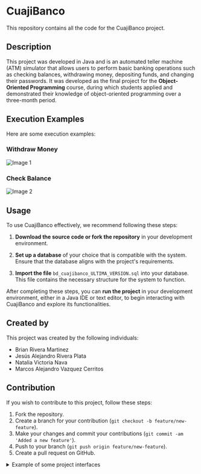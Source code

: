 # CuajiBanco
This repository contains all the code for the CuajiBanco project.

## Description
This project was developed in Java and is an automated teller machine (ATM) simulator that allows users to perform basic banking operations such as checking balances, withdrawing money, depositing funds, and changing their passwords. It was developed as the final project for the **Object-Oriented Programming** course, during which students applied and demonstrated their knowledge of object-oriented programming over a three-month period.

## Execution Examples

Here are some execution examples:

### Withdraw Money
![Image 1](/IMG/Demo1.gif)

### Check Balance
![Image 2](/IMG/Demo2.gif)

## Usage
To use CuajiBanco effectively, we recommend following these steps:

1. **Download the source code or fork the repository** in your development environment.

2. **Set up a database** of your choice that is compatible with the system. Ensure that the database aligns with the project's requirements.

3. **Import the file** `bd_cuajibanco_ULTIMA_VERSION.sql` into your database. This file contains the necessary structure for the system to function.

After completing these steps, you can **run the project** in your development environment, either in a Java IDE or text editor, to begin interacting with CuajiBanco and explore its functionalities.

## Created by

This project was created by the following individuals:

- Brian Rivera Martinez
- Jesús Alejandro Rivera Plata
- Natalia Victoria Nava
- Marcos Alejandro Vazquez Cerritos

## Contribution
If you wish to contribute to this project, follow these steps:

1. Fork the repository.
2. Create a branch for your contribution (`git checkout -b feature/new-feature`).
3. Make your changes and commit your contributions (`git commit -am 'Added a new feature'`).
4. Push to your branch (`git push origin feature/new-feature`).
5. Create a pull request on GitHub.

<details>
  <summary>Example of some project interfaces</summary>
  
  - ![Image 1](/IMG/IMG1.png)
  - ![Image 2](/IMG/IMG2.png)
  - ![Image 3](/IMG/IMG3.png)
  - ![Image 4](/IMG/IMG4.png)
  - ![Image 5](/IMG/IMG5.png)
  - ![Image 6](/IMG/IMG6.png)
  - ![Image 7](/IMG/IMG7.png)
  - ![Image 8](/IMG/IMG8.png)
  - ![Image 9](/IMG/IMG9.png)
</details>

